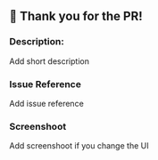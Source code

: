 ## 👋 Thank you for the PR!

### Description:

Add short description

### Issue Reference

Add issue reference

### Screenshoot

Add screenshoot if you change the UI

